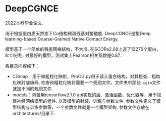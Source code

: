 # DeepCGNCE
2022本科毕业论文. 

用于根据蛋白质天然态下C$\alpha$结构预测残基对接触能. DeepCGNCE是指Deep learning-based Coarse-Grained Native Contact Energy. 

模型基于一个简单的残差网络结构，不大准. 在SCOPe2.08上选了12276个蛋白，8:1:1分割. 对最好的模型，测试集上Pearson相关系数是0.87. 

各目录内容如下：
- CGmap：用于做粗粒化映射，ProCG.py用于读入蛋白结构，对其检查、粗粒化映射或编码. 检查和粗粒化映射需要一个规则文件，文件夹中那些``.cgin``文件就是不同的规则文件. 
- models：包含用tensorflow2.1.0 api实现的层、激活函数、优化器等，用于搭建神经网络模型的组件. 以及模型的封装、训练与参数文件. 参数文件定义了模型结构与训练参数等，一个参数文件就是一个模型架构. 参数文件存放在architectures/目录下. 
